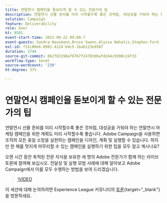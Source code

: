 ```yaml
---
title: 연말연시 캠페인을 돋보이게 할 수 있는 전문가의 팁
description: 연말연시 선물 준비를 미리 시작할수록 좋은 것처럼, 대성공을 거둬야 하는 연말연시 마케팅 캠페인을 위한 계획도 미리 시작할수록 좋습니다. Adobe Campaign을 사용하면 조직의 모든 휴일 소망을 실현하는 캠페인을 디자인, 계획 및 실행할 수 있습니다. 하지만 한 해를 멋지게 마무리할 수 있는 캠페인을 실행하기 위한 팁을 모두 알고 계시나요? 오랜 시간 동안 축적된 전문 지식을 보유한 세 명의 Adobe 전문가가 함께 하는 라이브 토론에 참여해 보십시오. 전달성 및 실행 모범 사례에 대해 알아보고 Adobe Campaign에서 이를 모두 수행하는 방법을 보여 드리겠습니다.
solution: Campaign
feature: Deliverability
role: User
kt: 8581
event-start-time: 2021-09-22 09:00-7
event-guests: Sandra Hausmann,Bruce Swann,Alyssa Nahatis,Stephen Ford
exl-id: f31c00e6-0981-4224-b4c5-1bab123e9587
duration: 2744
source-git-commit: 0b2f63198af8767f24783dbafd244c9398c24f33
workflow-type: tm+mt
source-wordcount: '238'
ht-degree: 37%

---
```


# 연말연시 캠페인을 돋보이게 할 수 있는 전문가의 팁

연말연시 선물 준비를 미리 시작할수록 좋은 것처럼, 대성공을 거둬야 하는 연말연시 마케팅 캠페인을 위한 계획도 미리 시작할수록 좋습니다. Adobe Campaign을 사용하면 조직의 모든 휴일 소망을 실현하는 캠페인을 디자인, 계획 및 실행할 수 있습니다. 하지만 한 해를 멋지게 마무리할 수 있는 캠페인을 실행하기 위한 팁을 모두 알고 계시나요?

오랜 시간 동안 축적된 전문 지식을 보유한 세 명의 Adobe 전문가가 함께 하는 라이브 토론에 참여해 보십시오. 전달성 및 실행 모범 사례에 대해 알아보고 Adobe Campaign에서 이를 모두 수행하는 방법을 보여 드리겠습니다.

>[!VIDEO](https://video.tv.adobe.com/v/337219/?quality=12&learn=on)

이 세션에 대해 논의하려면 Experience League 커뮤니티의 [토론](https://experienceleaguecommunities.adobe.com/t5/adobe-campaign-classic/questions-and-discussion-for-experience-league-live-ep-3-expert/td-p/425205){target="_blank"}을 방문하세요.

